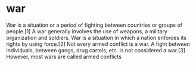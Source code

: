 # war
War is a situation or a period of fighting between countries or groups of people.[1] A war generally involves the use of weapons, a military organization and soldiers. War is a situation in which a nation enforces its rights by using force.[2] Not every armed conflict is a war. A fight between individuals, between gangs, drug cartels, etc. is not considered a war.[3] However, most wars are called armed conflicts

